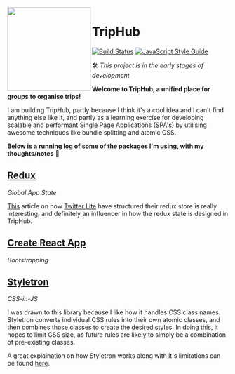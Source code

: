<img align="left" width="190" src="https://cdn.rawgit.com/TripHub/App/5034f827/images/icon.svg" />

# TripHub

[![Build Status](https://travis-ci.org/TripHub/App.svg?branch=master)](https://travis-ci.org/TripHub/App)
[![JavaScript Style Guide](https://img.shields.io/badge/code_style-standard-brightgreen.svg)](https://standardjs.com)

🛠 *This project is in the early stages of development*

**Welcome to TripHub, a unified place for groups to organise trips!**

I am building TripHub, partly because I think it's a cool idea and I can't find anything else like it, and partly as a learning exercise for developing scalable and performant Single Page Applications (SPA's) by utilising awesome techniques like bundle splitting and atomic CSS.

**Below is a running log of some of the packages I'm using, with my thoughts/notes** 📝

## [Redux]()

*Global App State*

[This](https://medium.com/statuscode/dissecting-twitters-redux-store-d7280b62c6b1) article on how
[Twitter Lite](https://mobile.twitter.com) have structured
their redux store is really interesting, and definitely an influencer in how the redux state is designed in TripHub.

## [Create React App](https://github.com/facebookincubator/create-react-app)

*Bootstrapping*

## [Styletron](https://github.com/rtsao/styletron)

*CSS-in-JS*

I was drawn to this library because I like how it handles CSS class names. Styletron converts individual CSS rules into their own atomic classes, and then combines those classes to create the desired styles. In doing this, it hopes to limit CSS size, as future rules are likely to simply be a combination of pre-existing classes.

A great explaination on how Styletron works along with it's limitations can be found [here](https://ryantsao.com/blog/virtual-css-with-styletron).
